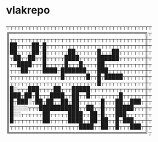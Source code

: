 # vlakrepo
┬┬┬┬┬┬┬┬┬┬┬┬┬┬┬┬┬┬┬┬┬┬┬┬┬┬┬┬┬┬┬┬┬┬┬┬┬┬┬┬
╔═════════════════════════════════════╗┬
║┬┬┬┬┬┬┬┬┬┬┬┬┬┬┬┬┬┬┬┬┬┬┬┬┬┬┬┬┬┬┬┬┬┬┬┬┬╫┬
║██┬┬┬┬██┬█┬┬┬┬┬┬┬┬┬┬┬┬┬┬┬┬┬┬┬┬┬┬┬┬┬┬┬╫┬
║██┬┬┬┬██┬█┬┬┬┬┬┬██┬┬┬┬┬┬█┬┬┬██┬┬┬┬┬┬┬╫┬
║┬██┬┬██┬┬█┬┬┬┬┬████┬┬┬┬┬██████┬┬┬┬┬┬┬╫┬
║┬┬████┬┬┬█┬┬┬┬┬█┬┬┬█┬┬┬┬██┬┬┬┬┬┬┬┬┬┬┬╫┬
║┬┬┬██┬┬┬┬████┬███████┬┬┬███┬┬┬┬┬┬┬┬┬┬╫┬
║┬┬┬┬┬┬┬┬┬┬┬┬┬┬█┬┬┬┬┬┬█┬┬█┬█████┬┬┬┬┬┬╫┬
║┬┬┬┬┬┬┬┬┬┬┬┬┬┬┬┬┬┬┬┬┬┬┬┬█┬┬┬┬┬┬┬┬┬┬┬┬╫┬
║█░┬┬┬███┬┬┬┬██┬┬┬█████┬┬┬┬┬┬┬┬┬┬┬┬┬┬┬╫┬
║███┬██┬█┬┬┬████┬┬██┬┬█┬┬┬┬┬┬┬┬█┬┬┬┬┬┬╫┬
║█┬███░┬██┬██┬┬██┬██┬┬┬┬┬┬█┬┬┬██┬┬███┬╫┬
║█░░░░┬┬┬███████████┬┬██┬┬█┬┬┬█████┬┬┬╫┬
║█░░┬┬┬┬┬┬██┬┬┬┬┬████┬┬██┬█┬┬┬███┬┬┬┬┬╫┬
║█┬┬┬┬┬┬┬┬██┬┬┬┬┬████┬┬██┬██┬┬█┬███┬┬┬╫┬
║┬┬┬┬┬┬┬┬┬┬┬┬┬┬┬┬┬┬┬████┬┬██┬┬█┬┬┬███┬╫┬
╚═════════════════════════════════════╝┬
